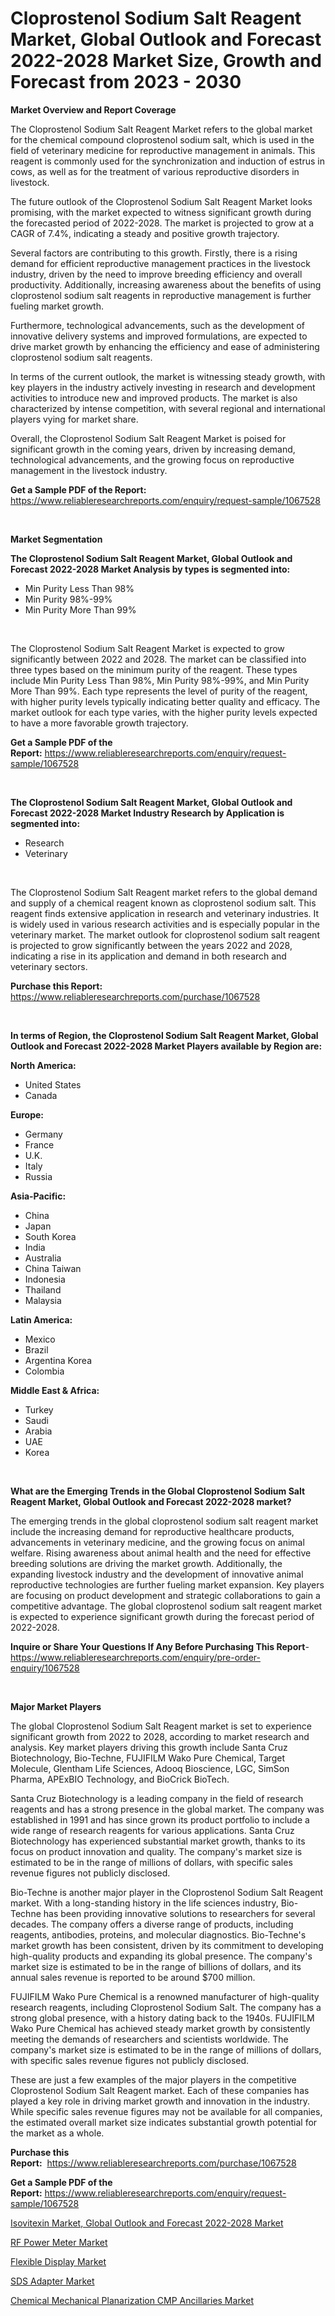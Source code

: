 <p><h1>Cloprostenol Sodium Salt Reagent Market, Global Outlook and Forecast 2022-2028 Market Size, Growth and Forecast from 2023 - 2030</h1></p><p><strong>Market Overview and Report Coverage</strong></p>
<p><p>The Cloprostenol Sodium Salt Reagent Market refers to the global market for the chemical compound cloprostenol sodium salt, which is used in the field of veterinary medicine for reproductive management in animals. This reagent is commonly used for the synchronization and induction of estrus in cows, as well as for the treatment of various reproductive disorders in livestock.</p><p>The future outlook of the Cloprostenol Sodium Salt Reagent Market looks promising, with the market expected to witness significant growth during the forecasted period of 2022-2028. The market is projected to grow at a CAGR of 7.4%, indicating a steady and positive growth trajectory. </p><p>Several factors are contributing to this growth. Firstly, there is a rising demand for efficient reproductive management practices in the livestock industry, driven by the need to improve breeding efficiency and overall productivity. Additionally, increasing awareness about the benefits of using cloprostenol sodium salt reagents in reproductive management is further fueling market growth.</p><p>Furthermore, technological advancements, such as the development of innovative delivery systems and improved formulations, are expected to drive market growth by enhancing the efficiency and ease of administering cloprostenol sodium salt reagents.</p><p>In terms of the current outlook, the market is witnessing steady growth, with key players in the industry actively investing in research and development activities to introduce new and improved products. The market is also characterized by intense competition, with several regional and international players vying for market share.</p><p>Overall, the Cloprostenol Sodium Salt Reagent Market is poised for significant growth in the coming years, driven by increasing demand, technological advancements, and the growing focus on reproductive management in the livestock industry.</p></p>
<p><strong>Get a Sample PDF of the Report:</strong> <a href="https://www.reliableresearchreports.com/enquiry/request-sample/1067528">https://www.reliableresearchreports.com/enquiry/request-sample/1067528</a></p>
<p>&nbsp;</p>
<p><strong>Market Segmentation</strong></p>
<p><strong>The Cloprostenol Sodium Salt Reagent Market, Global Outlook and Forecast 2022-2028 Market Analysis by types is segmented into:</strong></p>
<p><ul><li>Min Purity Less Than 98%</li><li>Min Purity 98%-99%</li><li>Min Purity More Than 99%</li></ul></p>
<p>&nbsp;</p>
<p><p>The Cloprostenol Sodium Salt Reagent Market is expected to grow significantly between 2022 and 2028. The market can be classified into three types based on the minimum purity of the reagent. These types include Min Purity Less Than 98%, Min Purity 98%-99%, and Min Purity More Than 99%. Each type represents the level of purity of the reagent, with higher purity levels typically indicating better quality and efficacy. The market outlook for each type varies, with the higher purity levels expected to have a more favorable growth trajectory.</p></p>
<p><strong>Get a Sample PDF of the Report:</strong>&nbsp;<a href="https://www.reliableresearchreports.com/enquiry/request-sample/1067528">https://www.reliableresearchreports.com/enquiry/request-sample/1067528</a></p>
<p>&nbsp;</p>
<p><strong>The Cloprostenol Sodium Salt Reagent Market, Global Outlook and Forecast 2022-2028 Market Industry Research by Application is segmented into:</strong></p>
<p><ul><li>Research</li><li>Veterinary</li></ul></p>
<p>&nbsp;</p>
<p><p>The Cloprostenol Sodium Salt Reagent market refers to the global demand and supply of a chemical reagent known as cloprostenol sodium salt. This reagent finds extensive application in research and veterinary industries. It is widely used in various research activities and is especially popular in the veterinary market. The market outlook for cloprostenol sodium salt reagent is projected to grow significantly between the years 2022 and 2028, indicating a rise in its application and demand in both research and veterinary sectors.</p></p>
<p><strong>Purchase this Report:</strong>&nbsp; <a href="https://www.reliableresearchreports.com/purchase/1067528">https://www.reliableresearchreports.com/purchase/1067528</a></p>
<p>&nbsp;</p>
<p><strong>In terms of Region, the Cloprostenol Sodium Salt Reagent Market, Global Outlook and Forecast 2022-2028 Market Players available by Region are:</strong></p>
<p>
    <p> <strong> North America: </strong>
        <ul>
            <li>United States</li>
            <li>Canada</li>
        </ul>
        </p> 
    <p> <strong> Europe: </strong>
        <ul>
            <li>Germany</li>
            <li>France</li>
            <li>U.K.</li>
            <li>Italy</li>
            <li>Russia</li>
        </ul>
        </p> 
    <p> <strong> Asia-Pacific: </strong>
        <ul>
            <li>China</li>
            <li>Japan</li>
            <li>South Korea</li>
            <li>India</li>
            <li>Australia</li>
            <li>China Taiwan</li>
            <li>Indonesia</li>
            <li>Thailand</li>
            <li>Malaysia</li>
        </ul>
        </p> 
    <p> <strong> Latin America: </strong>
        <ul>
            <li>Mexico</li>
            <li>Brazil</li>
            <li>Argentina Korea</li>
            <li>Colombia</li>
        </ul>
        </p> 
    <p> <strong> Middle East & Africa: </strong>
        <ul>
            <li>Turkey</li>
            <li>Saudi</li>
            <li>Arabia</li>
            <li>UAE</li>
            <li>Korea</li>
        </ul>
    </p>
    </p>
<p>&nbsp;</p>
<p><strong>What are the Emerging Trends in the Global Cloprostenol Sodium Salt Reagent Market, Global Outlook and Forecast 2022-2028 market?</strong></p>
<p><p>The emerging trends in the global cloprostenol sodium salt reagent market include the increasing demand for reproductive healthcare products, advancements in veterinary medicine, and the growing focus on animal welfare. Rising awareness about animal health and the need for effective breeding solutions are driving the market growth. Additionally, the expanding livestock industry and the development of innovative animal reproductive technologies are further fueling market expansion. Key players are focusing on product development and strategic collaborations to gain a competitive advantage. The global cloprostenol sodium salt reagent market is expected to experience significant growth during the forecast period of 2022-2028.</p></p>
<p><strong>Inquire or Share Your Questions If Any Before Purchasing This Report</strong>- <a href="https://www.reliableresearchreports.com/enquiry/pre-order-enquiry/1067528">https://www.reliableresearchreports.com/enquiry/pre-order-enquiry/1067528</a></p>
<p>&nbsp;</p>
<p><strong>Major Market Players</strong></p>
<p><p>The global Cloprostenol Sodium Salt Reagent market is set to experience significant growth from 2022 to 2028, according to market research and analysis. Key market players driving this growth include Santa Cruz Biotechnology, Bio-Techne, FUJIFILM Wako Pure Chemical, Target Molecule, Glentham Life Sciences, Adooq Bioscience, LGC, SimSon Pharma, APExBIO Technology, and BioCrick BioTech.</p><p>Santa Cruz Biotechnology is a leading company in the field of research reagents and has a strong presence in the global market. The company was established in 1991 and has since grown its product portfolio to include a wide range of research reagents for various applications. Santa Cruz Biotechnology has experienced substantial market growth, thanks to its focus on product innovation and quality. The company's market size is estimated to be in the range of millions of dollars, with specific sales revenue figures not publicly disclosed.</p><p>Bio-Techne is another major player in the Cloprostenol Sodium Salt Reagent market. With a long-standing history in the life sciences industry, Bio-Techne has been providing innovative solutions to researchers for several decades. The company offers a diverse range of products, including reagents, antibodies, proteins, and molecular diagnostics. Bio-Techne's market growth has been consistent, driven by its commitment to developing high-quality products and expanding its global presence. The company's market size is estimated to be in the range of billions of dollars, and its annual sales revenue is reported to be around $700 million.</p><p>FUJIFILM Wako Pure Chemical is a renowned manufacturer of high-quality research reagents, including Cloprostenol Sodium Salt. The company has a strong global presence, with a history dating back to the 1940s. FUJIFILM Wako Pure Chemical has achieved steady market growth by consistently meeting the demands of researchers and scientists worldwide. The company's market size is estimated to be in the range of millions of dollars, with specific sales revenue figures not publicly disclosed.</p><p>These are just a few examples of the major players in the competitive Cloprostenol Sodium Salt Reagent market. Each of these companies has played a key role in driving market growth and innovation in the industry. While specific sales revenue figures may not be available for all companies, the estimated overall market size indicates substantial growth potential for the market as a whole.</p></p>
<p><strong>Purchase this Report:</strong>&nbsp;&nbsp;<a href="https://www.reliableresearchreports.com/purchase/1067528">https://www.reliableresearchreports.com/purchase/1067528</a></p>
<p></p>
<p><strong>Get a Sample PDF of the Report:</strong>&nbsp;<a href="https://www.reliableresearchreports.com/enquiry/request-sample/1067528">https://www.reliableresearchreports.com/enquiry/request-sample/1067528</a></p>
<p><p><a href="https://github.com/RichRobinson5/Market-Research-Report-List-1/blob/main/isovitexin-market-global-outlook-and-forecast-2022-2028-market.md">Isovitexin Market, Global Outlook and Forecast 2022-2028 Market</a></p><p><a href="https://www.linkedin.com/pulse/rf-power-meter-market-size-2023-2030-global-industrial-tjnie/">RF Power Meter Market</a></p><p><a href="https://medium.com/@pauladams6h/flexible-display-market-size-growth-forecast-2023-2030-119cee5a9c7e">Flexible Display Market</a></p><p><a href="https://www.linkedin.com/pulse/sds-adapter-market-research-report-provides-thorough-cvmde/">SDS Adapter Market</a></p><p><a href="https://www.reportprime.com/chemical-mechanical-planarization-cmp-ancillaries-r5736">Chemical Mechanical Planarization CMP Ancillaries Market</a></p></p>